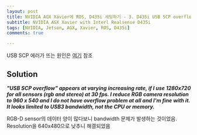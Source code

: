 ```yaml
---
layout: post
title: NVIDIA AGX Xavier에 ROS, D435i 세팅하기 - 3. D435i USB SCP overflow ERROR 해결
subtitle: NVIDIA AGX Xavier with Interl Realsense D435i
tags: [NVIDIA, Jetson, AGX, Xavier, ROS, D435i]
comments: true

---
```


USB SCP 에러가 뜨는 원인은 [여기](https://community.intel.com/t5/Items-with-no-label/D435-Windows-10-USB-SCP-overflow-depends-on-resolution-no/td-p/572017) 참조



## Solution

***"USB SCP overflow" appears at varying increasing rate, if I use 1280x720 for all sensors (rgb and stereo) at 30 fps. I reduce RGB camera resolution to 960 x 540 and I do not have overflow problem at all and I'm fine with it. It looks limited to USB3 bandwidth, not the CPU or memory.***

RGB-D sensor의 데이터 양이 많다보니 bandwidth 문제가 발생하는 것이었음. Resolution을 640x480으로 낮추니 해결되었음
